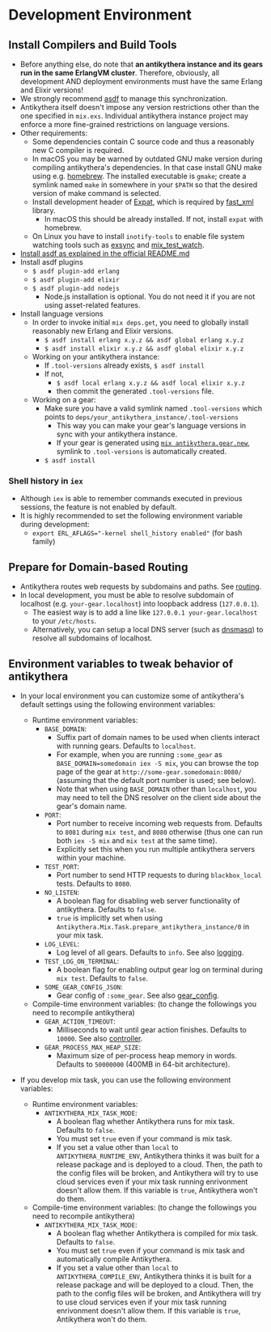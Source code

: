 # Development Environment

## Install Compilers and Build Tools

- Before anything else, do note that **an antikythera instance and its gears run in the same ErlangVM cluster**.
  Therefore, obviously, all development AND deployment environments must have the same Erlang and Elixir versions!
- We strongly recommend [asdf](https://github.com/asdf-vm/asdf) to manage this synchronization.
- Antikythera itself doesn't impose any version restrictions other than the one specified in `mix.exs`.
  Individual antikythera instance project may enforce a more fine-grained restrictions on language versions.
- Other requirements:
    - Some dependencies contain C source code and thus a reasonably new C compiler is required.
    - In macOS you may be warned by outdated GNU make version during compiling antikythera's dependencies.
      In that case install GNU make using e.g. [homebrew](http://brew.sh/).
      The installed executable is `gmake`; create a symlink named `make` in somewhere in your `$PATH`
      so that the desired version of make command is selected.
    - Install development header of [Expat](https://libexpat.github.io/), which is required by [fast_xml](https://github.com/processone/fast_xml) library.
        - In macOS this should be already installed. If not, install `expat` with homebrew.
    - On Linux you have to install `inotify-tools` to enable file system watching tools
      such as [exsync](https://github.com/falood/exsync) and [mix_test_watch](https://github.com/lpil/mix-test.watch).
- [Install asdf as explained in the official README.md](https://github.com/asdf-vm/asdf#setup)
- Install asdf plugins
    - `$ asdf plugin-add erlang`
    - `$ asdf plugin-add elixir`
    - `$ asdf plugin-add nodejs`
        - Node.js installation is optional. You do not need it if you are not using asset-related features.
- Install language versions
    - In order to invoke initial `mix deps.get`, you need to globally install reasonably new Erlang and Elixir versions.
        - `$ asdf install erlang x.y.z && asdf global erlang x.y.z`
        - `$ asdf install elixir x.y.z && asdf global elixir x.y.z`
    - Working on your antikythera instance:
        - If `.tool-versions` already exists, `$ asdf install`
        - If not,
            - `$ asdf local erlang x.y.z && asdf local elixir x.y.z`
            - then commit the generated `.tool-versions` file.
    - Working on a gear:
        - Make sure you have a valid symlink named `.tool-versions` which points to `deps/your_antikythera_instance/.tool-versions`
            - This way you can make your gear's language versions in sync with your antikythera instance.
            - If your gear is generated using [`mix antikythera.gear.new`](https://github.com/access-company/antikythera/blob/master/lib/mix/gear.new.ex),
              symlink to `.tool-versions` is automatically created.
        - `$ asdf install`


### Shell history in `iex`

- Although `iex` is able to remember commands executed in previous sessions, the feature is not enabled by default.
- It is highly recommended to set the following environment variable during development:
    - `export ERL_AFLAGS="-kernel shell_history enabled"` (for bash family)

## Prepare for Domain-based Routing

- Antikythera routes web requests by subdomains and paths. See [routing](https://hexdocs.pm/antikythera/routing.html).
- In local development, you must be able to resolve subdomain of localhost (e.g. `your-gear.localhost`) into loopback address (`127.0.0.1`).
    - The easiest way is to add a line like `127.0.0.1 your-gear.localhost` to your `/etc/hosts`.
    - Alternatively, you can setup a local DNS server (such as [dnsmasq](http://www.thekelleys.org.uk/dnsmasq/doc.html)) to resolve all subdomains of localhost.

## Environment variables to tweak behavior of antikythera

- In your local environment you can customize some of antikythera's default settings using the following environment variables:
    - Runtime environment variables:
        - `BASE_DOMAIN`:
            - Suffix part of domain names to be used when clients interact with running gears. Defaults to `localhost`.
            - For example, when you are running `:some_gear` as `BASE_DOMAIN=somedomain iex -S mix`,
              you can browse the top page of the gear at `http://some-gear.somedomain:8080/` (assuming that the default port number is used; see below).
            - Note that when using `BASE_DOMAIN` other than `localhost`, you may need to tell the DNS resolver on the client side about the gear's domain name.
        - `PORT`:
            - Port number to receive incoming web requests from. Defaults to `8081` during `mix test`, and `8080` otherwise
              (thus one can run both `iex -S mix` and `mix test` at the same time).
            - Explicitly set this when you run multiple antikythera servers within your machine.
        - `TEST_PORT`:
            - Port number to send HTTP requests to during `blackbox_local` tests. Defaults to `8080`.
        - `NO_LISTEN`:
            - A boolean flag for disabling web server functionality of antikythera. Defaults to `false`.
            - `true` is implicitly set when using `Antikythera.Mix.Task.prepare_antikythera_instance/0` in your mix task.
        - `LOG_LEVEL`:
            - Log level of all gears. Defaults to `info`. See also [logging](https://hexdocs.pm/antikythera/logging.html).
        - `TEST_LOG_ON_TERMINAL`:
            - A boolean flag for enabling output gear log on terminal during `mix test`. Defaults to `false`.
        - `SOME_GEAR_CONFIG_JSON`:
            - Gear config of `:some_gear`. See also [gear_config](https://hexdocs.pm/antikythera/gear_config.html).
    - Compile-time environment variables: (to change the followings you need to recompile antikythera)
        - `GEAR_ACTION_TIMEOUT`:
            - Milliseconds to wait until gear action finishes. Defaults to `10000`. See also [controller](https://hexdocs.pm/antikythera/controller.html).
        - `GEAR_PROCESS_MAX_HEAP_SIZE`:
            - Maximum size of per-process heap memory in words. Defaults to `50000000` (400MB in 64-bit architecture).

- If you develop mix task, you can use the following environment variables:
    - Runtime environment variables:
        - `ANTIKYTHERA_MIX_TASK_MODE`:
            - A boolean flag whether Antikythera runs for mix task. Defaults to `false`.
            - You must set `true` even if your command is mix task.
            - If you set a value other than `local` to `ANTIKYTHERA_RUNTIME_ENV`, Antikythera thinks it was built for a release package and is deployed to a cloud.
              Then, the path to the config files will be broken, and Antikythera will try to use cloud services even if your mix task running enrivonment doesn't allow them.
              If this variable is `true`, Antikythera won't do them.
    - Compile-time environment variables: (to change the followings you need to recompile antikythera)
        - `ANTIKYTHERA_MIX_TASK_MODE`:
            - A boolean flag whether Antikythera is compiled for mix task. Defaults to `false`.
            - You must set `true` even if your command is mix task and automatically compile Antikythera.
            - If you set a value other than `local` to `ANTIKYTHERA_COMPILE_ENV`, Antikythera thinks it is built for a release package and will be deployed to a cloud.
              Then, the path to the config files will be broken, and Antikythera will try to use cloud services even if your mix task running enrivonment doesn't allow them.
              If this variable is `true`, Antikythera won't do them.
